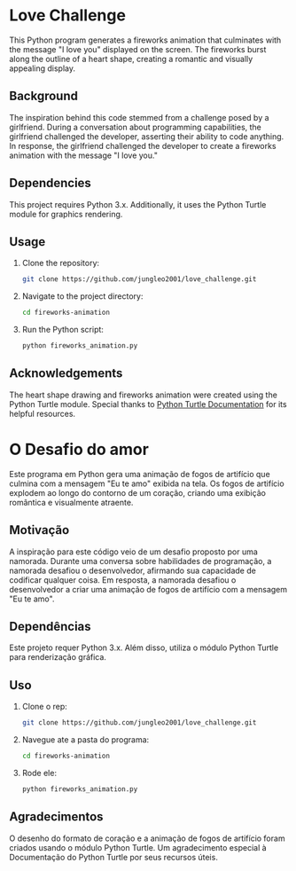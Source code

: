 # Love Challenge

This Python program generates a fireworks animation that culminates with the message "I love you" displayed on the screen. The fireworks burst along the outline of a heart shape, creating a romantic and visually appealing display.

## Background

The inspiration behind this code stemmed from a challenge posed by a girlfriend. During a conversation about programming capabilities, the girlfriend challenged the developer, asserting their ability to code anything. In response, the girlfriend challenged the developer to create a fireworks animation with the message "I love you."

## Dependencies

This project requires Python 3.x. Additionally, it uses the Python Turtle module for graphics rendering.

## Usage

1. Clone the repository:

   ```bash
   git clone https://github.com/jungleo2001/love_challenge.git
   ```

2. Navigate to the project directory:

   ```bash
   cd fireworks-animation
   ```

3. Run the Python script:

   ```bash
   python fireworks_animation.py
   ```

## Acknowledgements

The heart shape drawing and fireworks animation were created using the Python Turtle module. Special thanks to [Python Turtle Documentation](https://docs.python.org/3/library/turtle.html) for its helpful resources.


# O Desafio do amor

Este programa em Python gera uma animação de fogos de artifício que culmina com a mensagem "Eu te amo" exibida na tela. Os fogos de artifício explodem ao longo do contorno de um coração, criando uma exibição romântica e visualmente atraente.

## Motivação

A inspiração para este código veio de um desafio proposto por uma namorada. Durante uma conversa sobre habilidades de programação, a namorada desafiou o desenvolvedor, afirmando sua capacidade de codificar qualquer coisa. Em resposta, a namorada desafiou o desenvolvedor a criar uma animação de fogos de artifício com a mensagem "Eu te amo".

## Dependências

Este projeto requer Python 3.x. Além disso, utiliza o módulo Python Turtle para renderização gráfica.

## Uso

1. Clone o rep:

   ```bash
   git clone https://github.com/jungleo2001/love_challenge.git
   ```

2. Navegue ate a pasta do programa:

   ```bash
   cd fireworks-animation
   ```

3. Rode ele:

   ```bash
   python fireworks_animation.py
   ```

## Agradecimentos

O desenho do formato de coração e a animação de fogos de artifício foram criados usando o módulo Python Turtle. Um agradecimento especial à Documentação do Python Turtle por seus recursos úteis.


